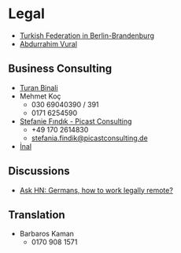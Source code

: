 # Legal

* [Turkish Federation in Berlin-Brandenburg](https://www.tbb-berlin.de/)
* [Abdurrahim Vural](https://www.abdurrahimvural.de/)

## Business Consulting

* [Turan Binali](https://www.berlin.de/adressen/unternehmensberatung/turan-binali-u-oemer-oender-oeney-gbr-4f144773b4fc475f0be64901.html)
* Mehmet Koç
  * 030 69040390 / 391
  * 0171 6254590
* [Stefanie Fındık - Picast Consulting](https://www.facebook.com/picastconsulting/)
  * +49 170 2614830
  * stefania.findik@picastconsulting.de
* [İnal](https://www.kanzlei-inal.de/)

## Discussions

* [Ask HN: Germans, how to work legally remote?](https://news.ycombinator.com/item?id=20606137)

## Translation

* Barbaros Kaman
  * 0170 908 1571
